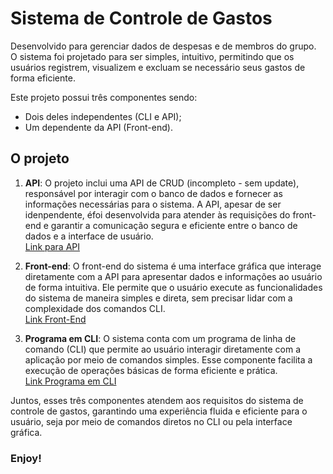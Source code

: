 # Sistema de Controle de Gastos

Desenvolvido para gerenciar dados de despesas e de membros do grupo. O sistema foi projetado para ser simples, intuitivo, permitindo que os usuários registrem, visualizem e excluam se necessário seus gastos de forma eficiente.

Este projeto possui três componentes sendo:
- Dois deles independentes (CLI e API);
- Um dependente da API (Front-end).


## O projeto

1. **API**: O projeto inclui uma API de CRUD (incompleto - sem update), responsável por interagir com o banco de dados e fornecer as informações necessárias para o sistema. A API, apesar de ser idenpendente, éfoi desenvolvida para atender às requisições do front-end e garantir a comunicação segura e eficiente entre o banco de dados e a interface de usuário. <br/>  [Link para API](./ControleDeGastosWeb)

2. **Front-end**: O front-end do sistema é uma interface gráfica que interage diretamente com a API para apresentar dados e informações ao usuário de forma intuitiva. Ele permite que o usuário execute as funcionalidades do sistema de maneira simples e direta, sem precisar lidar com a complexidade dos comandos CLI. <br/>  [Link Front-End](./frontend-react-ts)

3. **Programa em CLI**: O sistema conta com um programa de linha de comando (CLI) que permite ao usuário interagir diretamente com a aplicação por meio de comandos simples. Esse componente facilita a execução de operações básicas de forma eficiente e prática. <br/> [Link Programa em CLI](./MaxiprodApp_em_CLI)


Juntos, esses três componentes atendem aos requisitos do sistema de controle de gastos, garantindo uma experiência fluida e eficiente para o usuário, seja por meio de comandos diretos no CLI ou pela interface gráfica.

### Enjoy!
